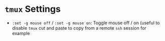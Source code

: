 # `tmux` Settings

- `:set -g mouse off` / `:set -g mouse on`: Toggle mouse off / on (useful to disable `tmux` cut and paste to copy from a remote `ssh` session for example
